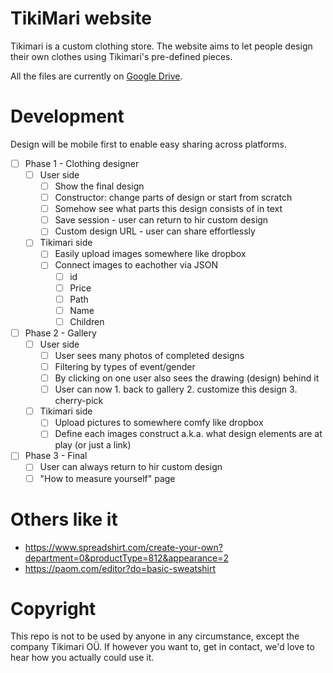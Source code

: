 # TikiMari website

Tikimari is a custom clothing store. The website aims to let people design their own clothes using Tikimari's pre-defined pieces.

All the files are currently on [Google Drive](https://drive.google.com/drive/u/0/folders/0B7z6gxP0LvZWTWRQcWJwaFVvM3M).

# Development

Design will be mobile first to enable easy sharing across platforms.

- [ ] Phase 1 - Clothing designer
  - [ ] User side
    - [ ] Show the final design
    - [ ] Constructor: change parts of design or start from scratch
    - [ ] Somehow see what parts this design consists of in text
    - [ ] Save session - user can return to hir custom design
    - [ ] Custom design URL - user can share effortlessly
  - [ ] Tikimari side
    - [ ] Easily upload images somewhere like dropbox
    - [ ] Connect images to eachother via JSON
      - [ ] id
      - [ ] Price
      - [ ] Path
      - [ ] Name
      - [ ] Children
- [ ] Phase 2 - Gallery
  - [ ] User side
    - [ ] User sees many photos of completed designs
    - [ ] Filtering by types of event/gender
    - [ ] By clicking on one user also sees the drawing (design) behind it
    - [ ] User can now 1. back to gallery 2. customize this design 3. cherry-pick
  - [ ] Tikimari side
    - [ ] Upload pictures to somewhere comfy like dropbox
    - [ ] Define each images construct a.k.a. what design elements are at play (or just a link)
- [ ] Phase 3 - Final
  - [ ] User can always return to hir custom design
  - [ ] "How to measure yourself" page
  
# Others like it

- https://www.spreadshirt.com/create-your-own?department=0&productType=812&appearance=2
- https://paom.com/editor?do=basic-sweatshirt

# Copyright

This repo is not to be used by anyone in any circumstance, except the company Tikimari OÜ. If however you want to, get in contact, we'd love to hear how you actually could use it.
